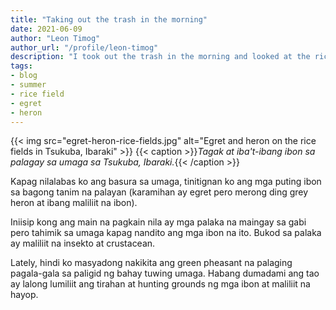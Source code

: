 ```yaml
---
title: "Taking out the trash in the morning"
date: 2021-06-09
author: "Leon Timog"
author_url: "/profile/leon-timog"
description: "I took out the trash in the morning and looked at the rice fields with white birds"
tags:
- blog
- summer
- rice field
- egret
- heron
---
```

 {{< img src="egret-heron-rice-fields.jpg" alt="Egret and heron on the rice fields in Tsukuba, Ibaraki" >}}
 {{< caption >}}*Tagak at iba't-ibang ibon sa palagay sa umaga sa Tsukuba, Ibaraki.*{{< /caption >}}

Kapag nilalabas ko ang basura sa umaga, tinitignan ko ang mga puting ibon sa bagong tanim na palayan (karamihan ay egret pero merong ding grey heron at ibang maliliit na ibon).

Iniisip kong ang main na pagkain nila ay mga palaka na maingay sa gabi pero tahimik sa umaga kapag nandito ang mga ibon na ito. Bukod sa palaka ay maliliit na insekto at crustacean.

Lately, hindi ko masyadong nakikita ang green pheasant na palaging pagala-gala sa paligid ng bahay tuwing umaga. Habang dumadami ang tao ay lalong lumiliit ang tirahan at hunting grounds ng mga ibon at maliliit na hayop.